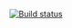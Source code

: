 [![Build status](https://build.appcenter.ms/v0.1/apps/d78aa31d-7b9c-4714-8961-5c193c20ad0a/branches/main/badge)](https://appcenter.ms)